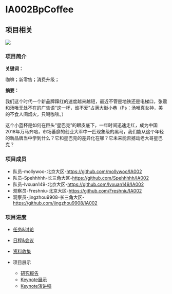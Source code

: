 # IA002BpCoffee

## 项目相关

![](http://pad4iq2ls.bkt.clouddn.com/20181117154243360685481.jpg)

### 项目简介

**关键词：**

咖啡；新零售；消费升级；

**摘要：**

我们这个时代一个新品牌蹿红的速度越来越短，最近不管是地铁还是电梯口，张震和汤唯无处不在的广告语“这一杯，谁不爱”占满大街小巷（Ps：汤唯真女神，美的不食人间烟火，只喝咖啡。）

这个小蓝杯是如何在巨头“星巴克”的眼皮底下，一年时间迅速走红，成为中国2018年万马齐喑，市场萎靡的创业大军中一匹现象级的黑马，我们能从这个年轻的新品牌当中学到什么？它和星巴克的差异化在哪？它未来能否撼动老大哥星巴克？

### 项目成员
- 队员-mollywoo-北京大区-https://github.com/mollywoo/IA002
- 队员-Spehhhhh-长三角大区-https://github.com/Spehhhhh/IA002
- 队员-lvxuan149-北京大区-https://github.com/lvxuan149/IA002
- 观察员-Freshniu-北京大区-https://github.com/Freshniu/IA002
- 观察员-jingzhou9908-长三角大区-https://github.com/jingzhou9908/IA002

### 项目进度

- [任务&讨论](https://www.notion.so/bpcoffee/255167b47fd44cc1a438ae1148df7318?v=37e95e01152140f48e965f2222f06f86)

- [日程&会议](https://www.notion.so/bpcoffee/64a324bec5394c128df50e0495ae630d?v=3343fb6b4dd94cb5816296f2e35caae2)

- [资料收集](https://www.notion.so/bpcoffee/b2af9d95d6084563b6220b4ccb99ec59)

- 项目展示

    - [研究报告](https://github.com/lvxuan149/IA002BpCoffee/blob/master/BpContents/181113MollyFinaldemo.md)
    - [Keynote展示](https://github.com/lvxuan149/IA002BpCoffee/blob/master/BpContents/181117LeonFinalPresentation.md)
    - [Keynote演讲稿](https://github.com/lvxuan149/IA002BpCoffee/blob/master/BpContents/181118AlexFinalStory.md)

